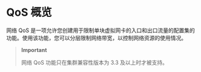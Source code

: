 # QoS 概览

网络 QoS
是一项允许您创建用于限制单块虚拟网卡的入口和出口流量的配置集的功能。使用该功能，您可以分层限制网络带宽，以控制网络资源的使用情况。

> **Important**
>
> 网络 QoS 功能只在集群兼容性版本为 3.3 及以上时才被支持。
